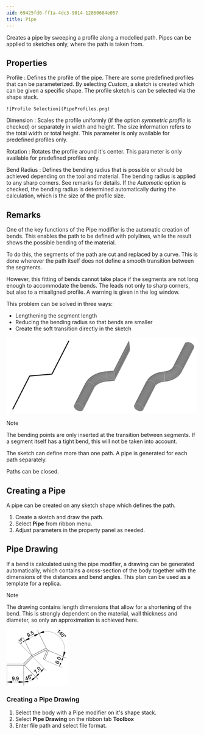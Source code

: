 ```yaml
---
uid: 69425fd0-ff1a-4dc3-9014-12860684e057
title: Pipe
---
```

Creates a pipe by sweeping a profile along a modelled path. Pipes can be applied to sketches only, where the path is taken from.

## Properties

Profile
:   Defines the profile of the pipe. There are some predefined profiles that can be parameterized. By selecting _Custom_, a sketch is created which can be given a specific shape. The profile sketch is can be selected via the shape stack.

    ![Profile Selection](PipeProfiles.png)

Dimension
:   Scales the profile uniformly (if the option _symmetric profile_ is checked) or separately in width and height. The size information refers to the total width or total height.
    This parameter is only available for predefined profiles only.

Rotation
:   Rotates the profile around it's center.
    This parameter is only available for predefined profiles only.

Bend Radius
:   Defines the bending radius that is possible or should be achieved depending on the tool and material. The bending radius is applied to any sharp corners. See remarks for details.
    If the _Automatic_ option is checked, the bending radius is determined automatically during the calculation, which is the size of the profile size.

## Remarks

One of the key functions of the Pipe modifier is the automatic creation of bends. This enables the path to be defined with polylines, while the result shows the possible bending of the material.

To do this, the segments of the path are cut and replaced by a curve. This is done wherever the path itself does not define a smooth transition between the segments.

However, this fitting of bends cannot take place if the segments are not long enough to accommodate the bends. The leads not only to sharp corners, but also to a misaligned profile. A warning is given in the log window.

This problem can be solved in three ways:
- Lengthening the segment length
- Reducing the bending radius so that bends are smaller
- Create the soft transition directly in the sketch

![Left: The path. Mid: One bend does not fit. Right: Slightly reduced bend radius solved it.](PipeSegTooShort.png)

> [!NOTE]
>  The bending points are only inserted at the transition between segments. If a segment itself has a tight bend, this will not be taken into account.

The sketch can define more than one path. A pipe is generated for each path separately. 

Paths can be closed.

## Creating a Pipe
A pipe can be created on any sketch shape which defines the path.
1. Create a sketch and draw the path.
2. Select __Pipe__ from ribbon menu. 
4. Adjust parameters in the property panel as needed.

## Pipe Drawing

If a bend is calculated using the pipe modifier, a drawing can be generated automatically, which contains a cross-section of the body together with the dimensions of the distances and bend angles. This plan can be used as a template for a replica.

> [!NOTE]
>  The drawing contains length dimensions that allow for a shortening of the bend. This is strongly dependent on the material, wall thickness and diameter, so only an approximation is achieved here.

![Automatically generated Pipe Drawing](PipeDrawing.png)

### Creating a Pipe Drawing
1. Select the body with a Pipe modifier on it's shape stack.
2. Select __Pipe Drawing__ on the ribbon tab __Toolbox__
3. Enter file path and select file format.

